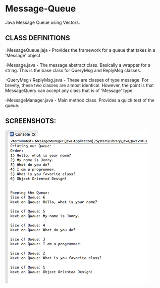 Message-Queue
=============

Java Message Queue using Vectors.

CLASS DEFINITIONS
------------------

-MessageQueue.jaja - Provides the framework for a queue that takes in a 'Message' object

-Message.java - The message abstract class. Basically a wrapper for a string. This is the base class for QueryMsg and ReplyMsg classes.

-QueryMsg / ReplyMsg.java - These are classes of type message. For brevity, these two classes are almost identical. However, the point is that MessageQuery can accept any class that is of 'Message' type.

-MessageManager.java - Main method class. Provides a quick test of the queue.

SCREENSHOTS:
-------------

![Alt text](screen1.png "Screenshot 1")
